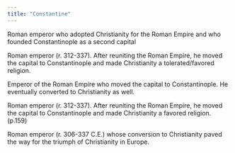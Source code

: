 ```yaml
---
title: "Constantine"
---
```

Roman emperor who adopted Christianity for the Roman Empire and who founded Constantinople as a second capital

Roman emperor (r. 312-337). After reuniting the Roman Empire, he moved the capital to Constantinople and made Christianity a tolerated/favored religion.

Emperor of the Roman Empire who moved the capital to Constantinople. He eventually converted to Christianity as well.

Roman emperor (r. 312-337). After reuniting the Roman Empire, he moved the capital to Constantinople and made Christianity a favored religion. (p.159)

Roman emperor (r. 306-337 C.E.) whose conversion to Christianity paved the way for the triumph of Christianity in Europe.

